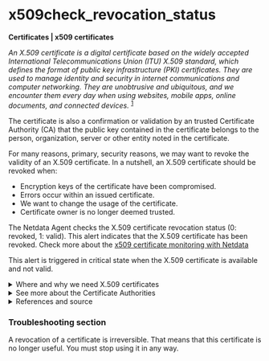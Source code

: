 # x509check_revocation_status

**Certificates | x509 certificates**

_An X.509 certificate is a digital certificate based on the widely accepted International
Telecommunications Union (ITU) X.509 standard, which defines the format of public key
infrastructure (PKI) certificates. They are used to manage identity and security in internet
communications and computer networking. They are unobtrusive and ubiquitous, and we encounter them
every day when using websites, mobile apps, online documents, and connected
devices._ <sup>[1](https://sectigo.com/resource-library/what-is-x509-certificate#:~:text=Share%20this-,An%20X.,internet%20communications%20and%20computer%20networking.) </sup>

The certificate is also a confirmation or validation by an trusted Certificate Authority (CA) that the public 
key contained in the certificate belongs to the person, organization, server or other entity noted in the 
certificate.

For many reasons, primary, security reasons, we may want to revoke the validity of an X.509
certificate. In a nutshell, an X.509 certificate should be revoked when:

- Encryption keys of the certificate have been compromised.
- Errors occur within an issued certificate.
- We want to change the usage of the certificate.
- Certificate owner is no longer deemed trusted.

The Netdata Agent checks the X.509 certificate revocation status (0: revoked, 1: valid). This alert
indicates that the X.509 certificate has been revoked. Check more about
the [x509 certificate monitoring with Netdata](https://learn.netdata.cloud/docs/agent/collectors/go.d.plugin/modules/x509check)

This alert is triggered in critical state when the X.509 certificate is available and not valid.

<details>
<summary>Where and why we need X.509 certificates</summary>

The following provides a comprehensive explanation from  the sectigo's
website <sup> [1](https://sectigo.com/resource-library/what-is-x509-certificate#:~:text=Share%20this-,An%20X.,internet%20communications%20and%20computer%20networking.) </sup>

Common Applications of X.509 Public Key Infrastructure Many internet protocols rely on X.509, and
there are many applications of the PKI technology that are used every day, including Web server
security, digital signatures and document signing, and digital identities.

- **Web Server Security with TLS/SSL Certificates:**
  PKI is the basis for the secure sockets layer (SSL)
  and transport layer security (TLS) protocols that are the foundation of HTTPS secure browser
  connections. Without SSL certificates or TLS to establish secure connections, cybercriminals could
  exploit the Internet or other IP networks using a variety of attack vectors, such as
  man-in-the-middle attacks, to intercept messages and access their contents.

- **Digital Signatures and Document Signing:**
  In addition to being used to secure messages, PKI-based certificates can be used for digital
  signatures and document signing. Digital signatures are a specific type of electronic signature
  that leverages PKI to authenticate the identity of the signer and the integrity of the signature
  and the document. Digital signatures cannot be altered or duplicated in any way, as the signature
  is created by generating a hash, which is encrypted using a sender's private key. This
  cryptographic verification mathematically binds the signature to the original message to ensure
  that the sender is authenticated and the message itself has not been altered.

- **Code Signing:**
  Code Signing enables application developers to add a layer of assurance by digitally signing
  applications, drivers, and software programs so that end users can verify that a third party has
  not altered or compromised the code they receive. To verify the code is safe and trusted, these
  digital certificates include the software developer's signature, the company name, and
  timestamping.

- **Email Certificates:**
  S/MIME certificates validate email senders and encrypt email contents to protect against
  increasingly sophisticated social engineering and spear phishing attacks. By encrypting/decrypting
  email messages and attachments and by validating identity, S/MIME email certificates assure users
  that emails are authentic and unmodified.

- **SSH Keys:**
  SSH keys are a form of X.509 certificate that provides a secure access credential used in the
  Secure Shell (SSH) protocol. As the SSH protocol is widely used for communication in cloud
  services, network environments, file transfer tools, and configuration management tools, most
  organizations use SSH keys to authenticate identity and protect those services from unintended use
  or malicious attacks. SSH keys not only improve security, but also enable the automation of
  connected processes, single sign-on (SSO), and identity and access management at the scale that
  today's businesses require.

- **Digital Identities:**
  X.509 digital certificates also provide effective digital identity authentication. As data and
  applications expand beyond traditional networks to mobile devices, public clouds, private clouds,
  and Internet of Things devices, securing identities becomes more important than ever. And digital
  identities don't have to be restricted to devices; they can also be used to authenticate people,
  data, or applications. Digital identity certificates based on this standard enable organizations
  to improve security by replacing passwords, which attackers have become increasingly adept at
  stealing.

</details>

<details>
<summary>See more about the Certificate Authorities</summary>
  
A certification authority (CA) is an entity that issues digital certificates. A digital certificate
certifies the ownership of a public key by the named subject of the certificate. This allows
others (relying parties) to rely upon signatures or on assertions made about the private key that
corresponds to the certified public key. A CA acts as a trusted third party—trusted both by the
subject (owner) of the certificate and by the party relying upon the certificate. The format of
these certificates is specified by the X.509 or EMV standard.

**Popular CAs** 

  1. https://letsencrypt.org/
  2. https://securitycloud.symantec.com/cc/landing
  3. https://www.geotrust.com/
  4. https://sectigo.com/
  5. https://www.digicert.com/

</details>

<details>
<summary>References and source </summary>

1. [X.509 explained](https://sectigo.com/resource-library/what-is-x509-certificate#:~:text=Share%20this-,An%20X.,internet%20communications%20and%20computer%20networking.)

</details>


### Troubleshooting section

A revocation of a certificate is irreversible. That means that this certificate is no longer
useful. You must stop using it in any way.
